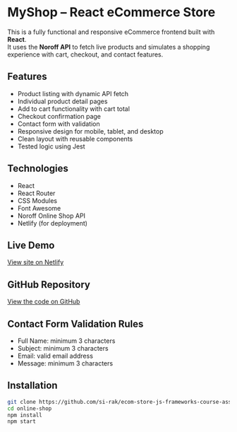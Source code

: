 # MyShop – React eCommerce Store

This is a fully functional and responsive eCommerce frontend built with **React**.  
It uses the **Noroff API** to fetch live products and simulates a shopping experience with cart, checkout, and contact features.

## Features

- Product listing with dynamic API fetch
- Individual product detail pages
- Add to cart functionality with cart total
- Checkout confirmation page
- Contact form with validation
- Responsive design for mobile, tablet, and desktop
- Clean layout with reusable components
- Tested logic using Jest

## Technologies

- React
- React Router
- CSS Modules
- Font Awesome
- Noroff Online Shop API
- Netlify (for deployment)

## Live Demo

[View site on Netlify](https://ecom-store-js-frameworks.netlify.app)

## GitHub Repository

[View the code on GitHub](https://github.com/si-rak/ecom-store-js-frameworks-course-assignment)

## Contact Form Validation Rules

- Full Name: minimum 3 characters
- Subject: minimum 3 characters
- Email: valid email address
- Message: minimum 3 characters

## Installation

```bash
git clone https://github.com/si-rak/ecom-store-js-frameworks-course-assignment.git
cd online-shop
npm install
npm start

```
